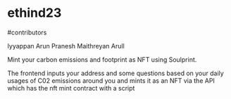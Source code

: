 # ethind23

#contributors

Iyyappan
Arun
Pranesh
Maithreyan
Arull

Mint your carbon emissions and footprint as NFT using Soulprint.

The frontend inputs your address and some questions based on your daily usages of C02 emissions around you and mints it as an NFT via the API which has the nft mint contract with a script
